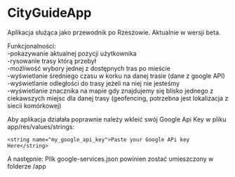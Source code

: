 # CityGuideApp
Aplikacja służąca jako przewodnik po Rzeszowie. Aktualnie w wersji beta.

Funkcjonalności:<br>
-pokazywanie aktualnej pozycji użytkownika<br>
-rysowanie trasy którą przebył<br>
-możliwość wybory jednej z dostępnych tras po mieście<br>
-wyświetlanie średniego czasu w korku na danej trasie (dane z google API)<br>
-wyświetlanie odległości do trasy jeżeli na niej nie jesteśmy<br>
-wyświetlanie znacznika na mapie gdy znajdujemy się blisko jednego z ciekawszych miejsc dla danej trasy (geofencing, potrzebna jest lokalizacja z siecii komórkowej)

Aby aplikacja działała poprawnie należy wkleić swój Google Api Key w pliku app/res/values/strings: 

```
<string name="my_google_api_key">Paste your Google APi key Here</string>
```
A następnie:
Plik google-services.json powinien zostać umieszczony w folderze /app 
